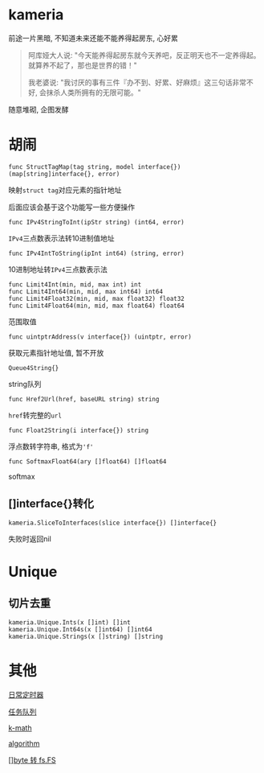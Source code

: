 # kameria

前途一片黑暗, 不知道未来还能不能养得起房东, 心好累

> 阿库娅大人说: "今天能养得起房东就今天养吧，反正明天也不一定养得起。就算养不起了，那也是世界的错！"
> 
> 我老婆说: "我讨厌的事有三件『办不到、好累、好麻烦』这三句话非常不好, 会抹杀人类所拥有的无限可能。"

随意堆砌, 企图发酵

# 胡闹

```
func StructTagMap(tag string, model interface{}) (map[string]interface{}, error)
```

映射`struct tag`对应元素的指针地址

后面应该会基于这个功能写一些方便操作

```
func IPv4StringToInt(ipStr string) (int64, error)
```

`IPv4`三点数表示法转10进制值地址


```
func IPv4IntToString(ipInt int64) (string, error)
```

10进制地址转`IPv4`三点数表示法

```
func Limit4Int(min, mid, max int) int
func Limit4Int64(min, mid, max int64) int64
func Limit4Float32(min, mid, max float32) float32
func Limit4Float64(min, mid, max float64) float64
```

范围取值

```
func uintptrAddress(v interface{}) (uintptr, error)
```

获取元素指针地址值, 暂不开放

```
Queue4String{}
```

string队列

```
func Href2Url(href, baseURL string) string
```

`href`转完整的`url`

```
func Float2String(i interface{}) string
```

浮点数转字符串, 格式为`'f'`

```
func SoftmaxFloat64(ary []float64) []float64
```

softmax

## []interface{}转化

```
kameria.SliceToInterfaces(slice interface{}) []interface{}
```

失败时返回nil

# Unique

## 切片去重

```
kameria.Unique.Ints(x []int) []int
kameria.Unique.Int64s(x []int64) []int64
kameria.Unique.Strings(x []string) []string
```

# 其他

[日常定时器](./Document/day_ticker.md)

[任务队列](./Document/operation_queue.md)

[k-math](./Document/k_math.md)

[algorithm](./Document/algorithm.md)

[[]byte 转 fs.FS](./virtual-fs/fs_test.go)